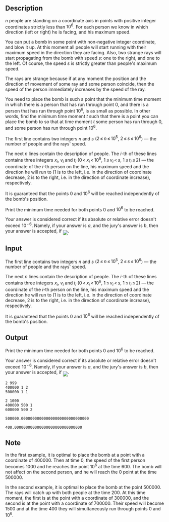 ## Description

<div><p><span class="tex-span"><i>n</i></span> people are standing on a coordinate axis in points with positive integer coordinates strictly less than <span class="tex-span">10<sup class="upper-index">6</sup></span>. For each person we know in which direction (left or right) he is facing, and his maximum speed.</p><p>You can put a bomb in some point with non-negative integer coordinate, and blow it up. At this moment all people will start running with their maximum speed in the direction they are facing. Also, two strange rays will start propagating from the bomb with speed <span class="tex-span"><i>s</i></span>: one to the right, and one to the left. Of course, the speed <span class="tex-span"><i>s</i></span> is strictly greater than people's maximum speed.</p><p>The rays are strange because if at any moment the position and the direction of movement of some ray and some person coincide, then the speed of the person immediately increases by the speed of the ray.</p><p>You need to place the bomb is such a point that the minimum time moment in which there is a person that has run through point <span class="tex-span">0</span>, and there is a person that has run through point <span class="tex-span">10<sup class="upper-index">6</sup></span>, is as small as possible. In other words, find the minimum time moment <span class="tex-span"><i>t</i></span> such that there is a point you can place the bomb to so that at time moment <span class="tex-span"><i>t</i></span> some person has run through <span class="tex-span">0</span>, and some person has run through point <span class="tex-span">10<sup class="upper-index">6</sup></span>.</p></div><div class="input-specification"><p>The first line contains two integers <span class="tex-span"><i>n</i></span> and <span class="tex-span"><i>s</i></span> (<span class="tex-span">2 ≤ <i>n</i> ≤ 10<sup class="upper-index">5</sup></span>, <span class="tex-span">2 ≤ <i>s</i> ≤ 10<sup class="upper-index">6</sup></span>)&nbsp;— the number of people and the rays' speed.</p><p>The next <span class="tex-span"><i>n</i></span> lines contain the description of people. The <span class="tex-span"><i>i</i></span>-th of these lines contains three integers <span class="tex-span"><i>x</i><sub class="lower-index"><i>i</i></sub></span>, <span class="tex-span"><i>v</i><sub class="lower-index"><i>i</i></sub></span> and <span class="tex-span"><i>t</i><sub class="lower-index"><i>i</i></sub></span> (<span class="tex-span">0 &lt; <i>x</i><sub class="lower-index"><i>i</i></sub> &lt; 10<sup class="upper-index">6</sup></span>, <span class="tex-span">1 ≤ <i>v</i><sub class="lower-index"><i>i</i></sub> &lt; <i>s</i></span>, <span class="tex-span">1 ≤ <i>t</i><sub class="lower-index"><i>i</i></sub> ≤ 2</span>)&nbsp;— the coordinate of the <span class="tex-span"><i>i</i></span>-th person on the line, his maximum speed and the direction he will run to (<span class="tex-span">1</span> is to the left, i.e. in the direction of coordinate decrease, <span class="tex-span">2</span> is to the right, i.e. in the direction of coordinate increase), respectively.</p><p>It is guaranteed that the points <span class="tex-span">0</span> and <span class="tex-span">10<sup class="upper-index">6</sup></span> will be reached independently of the bomb's position.</p></div><div class="output-specification"><p>Print the minimum time needed for both points <span class="tex-span">0</span> and <span class="tex-span">10<sup class="upper-index">6</sup></span> to be reached.</p><p>Your answer is considered correct if its absolute or relative error doesn't exceed <span class="tex-span">10<sup class="upper-index"> - 6</sup></span>. Namely, if your answer is <span class="tex-span"><i>a</i></span>, and the jury's answer is <span class="tex-span"><i>b</i></span>, then your answer is accepted, if <img align="middle" class="tex-formula" src="file://w1TIZfXZ.png" style="max-width: 100.0%;max-height: 100.0%;">.</p></div>

## Input

<p>The first line contains two integers <span class="tex-span"><i>n</i></span> and <span class="tex-span"><i>s</i></span> (<span class="tex-span">2 ≤ <i>n</i> ≤ 10<sup class="upper-index">5</sup></span>, <span class="tex-span">2 ≤ <i>s</i> ≤ 10<sup class="upper-index">6</sup></span>)&nbsp;— the number of people and the rays' speed.</p><p>The next <span class="tex-span"><i>n</i></span> lines contain the description of people. The <span class="tex-span"><i>i</i></span>-th of these lines contains three integers <span class="tex-span"><i>x</i><sub class="lower-index"><i>i</i></sub></span>, <span class="tex-span"><i>v</i><sub class="lower-index"><i>i</i></sub></span> and <span class="tex-span"><i>t</i><sub class="lower-index"><i>i</i></sub></span> (<span class="tex-span">0 &lt; <i>x</i><sub class="lower-index"><i>i</i></sub> &lt; 10<sup class="upper-index">6</sup></span>, <span class="tex-span">1 ≤ <i>v</i><sub class="lower-index"><i>i</i></sub> &lt; <i>s</i></span>, <span class="tex-span">1 ≤ <i>t</i><sub class="lower-index"><i>i</i></sub> ≤ 2</span>)&nbsp;— the coordinate of the <span class="tex-span"><i>i</i></span>-th person on the line, his maximum speed and the direction he will run to (<span class="tex-span">1</span> is to the left, i.e. in the direction of coordinate decrease, <span class="tex-span">2</span> is to the right, i.e. in the direction of coordinate increase), respectively.</p><p>It is guaranteed that the points <span class="tex-span">0</span> and <span class="tex-span">10<sup class="upper-index">6</sup></span> will be reached independently of the bomb's position.</p>

## Output

<p>Print the minimum time needed for both points <span class="tex-span">0</span> and <span class="tex-span">10<sup class="upper-index">6</sup></span> to be reached.</p><p>Your answer is considered correct if its absolute or relative error doesn't exceed <span class="tex-span">10<sup class="upper-index"> - 6</sup></span>. Namely, if your answer is <span class="tex-span"><i>a</i></span>, and the jury's answer is <span class="tex-span"><i>b</i></span>, then your answer is accepted, if <img align="middle" class="tex-formula" src="file://w1TIZfXZ.png" style="max-width: 100.0%;max-height: 100.0%;">.</p>





```input1
2 999
400000 1 2
500000 1 1

```




```input2
2 1000
400000 500 1
600000 500 2

```




```output1
500000.000000000000000000000000000000

```




```output2
400.000000000000000000000000000000

```



## Note

<p>In the first example, it is optimal to place the bomb at a point with a coordinate of <span class="tex-span">400000</span>. Then at time <span class="tex-span">0</span>, the speed of the first person becomes <span class="tex-span">1000</span> and he reaches the point <span class="tex-span">10<sup class="upper-index">6</sup></span> at the time <span class="tex-span">600</span>. The bomb will not affect on the second person, and he will reach the <span class="tex-span">0</span> point at the time <span class="tex-span">500000</span>.</p><p>In the second example, it is optimal to place the bomb at the point <span class="tex-span">500000</span>. The rays will catch up with both people at the time <span class="tex-span">200</span>. At this time moment, the first is at the point with a coordinate of <span class="tex-span">300000</span>, and the second is at the point with a coordinate of <span class="tex-span">700000</span>. Their speed will become <span class="tex-span">1500</span> and at the time <span class="tex-span">400</span> they will simultaneously run through points <span class="tex-span">0</span> and <span class="tex-span">10<sup class="upper-index">6</sup></span>.</p>
